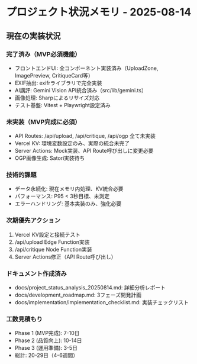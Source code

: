 # プロジェクト状況メモリ - 2025-08-14

## 現在の実装状況

### 完了済み（MVP必須機能）

- フロントエンドUI: 全コンポーネント実装済み（UploadZone, ImagePreview, CritiqueCard等）
- EXIF抽出: exifrライブラリで完全実装
- AI講評: Gemini Vision API統合済み（src/lib/gemini.ts）
- 画像処理: Sharpによるリサイズ対応
- テスト基盤: Vitest + Playwright設定済み

### 未実装（MVP完成に必須）

- API Routes: /api/upload, /api/critique, /api/ogp 全て未実装
- Vercel KV: 環境変数設定のみ、実際の統合未完了
- Server Actions: Mock実装、API Route呼び出しに変更必要
- OGP画像生成: Satori実装待ち

### 技術的課題

- データ永続化: 現在メモリ内処理、KV統合必要
- パフォーマンス: P95 < 3秒目標、未測定
- エラーハンドリング: 基本実装のみ、強化必要

### 次期優先アクション

1. Vercel KV設定と接続テスト
2. /api/upload Edge Function実装
3. /api/critique Node Function実装
4. Server Actions修正（API Route呼び出し）

### ドキュメント作成済み

- docs/project_status_analysis_20250814.md: 詳細分析レポート
- docs/development_roadmap.md: 3フェーズ開発計画
- docs/implementation/implementation_checklist.md: 実装チェックリスト

### 工数見積もり

- Phase 1 (MVP完成): 7-10日
- Phase 2 (品質向上): 10-14日
- Phase 3 (運用準備): 3-5日
- 総計: 20-29日（4-6週間）
